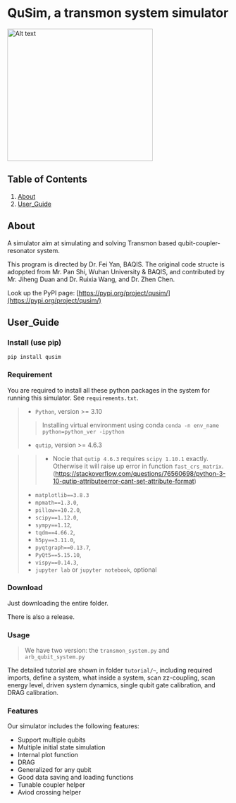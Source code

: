 # QuSim, a transmon system simulator

<img src="https://github.com/RunawayFancy/QuSim/blob/main/QuSim_logo.png" alt="Alt text" width="330" height="300">

## Table of Contents

1. [About](#about)
2. [User_Guide](#user_guide)

## About <a name="about"></a>

A simulator aim at simulating and solving Transmon based qubit-coupler-resonator system.

This program is directed by Dr. Fei Yan, BAQIS. The original code structe is adoppted from Mr. Pan Shi, Wuhan University & BAQIS, and contributed by Mr. Jiheng Duan and Dr. Ruixia Wang, and Dr. Zhen Chen.

Look up the PyPI page: [https://pypi.org/project/qusim/](https://pypi.org/project/qusim/)

## User_Guide <a name = "user_guide"></a>

### Install (use pip)

```
pip install qusim
```

### Requirement

You are required to install all these python packages in the system for running this simulator. See `requirements.txt`.
>* `Python`, version >= 3.10
>> Installing virtual environment using conda `conda -n env_name python=python_ver -ipython`
>* `qutip`, version >= 4.6.3
<!-- >>* `qutip 4.6.3` is strongly recommanded. As we use `qutip 4.7.5`, the `propagator` solver will crash your terminal. -->
>>* Nocie that `qutip 4.6.3` requires `scipy 1.10.1` exactly. Otherwise it will raise up error in function `fast_crs_matrix`. (https://stackoverflow.com/questions/76560698/python-3-10-qutip-attributeerror-cant-set-attribute-format)
>* `matplotlib==3.8.3`
>* `mpmath==1.3.0`,
>* `pillow==10.2.0`,
>* `scipy==1.12.0`,
>* `sympy==1.12`,
>* `tqdm==4.66.2`,
>* `h5py==3.11.0`,
>* `pyqtgraph==0.13.7`,
>* `PyQt5==5.15.10`,
>* `vispy==0.14.3`,
>* `jupyter lab` or `jupyter notebook`, optional

### Download

Just downloading the entire folder. 

There is also a release.

### Usage
> We have two version: the `transmon_system.py` and `arb_qubit_system.py`

The detailed tutorial are shown in folder `tutorial/~`, including required imports, define a system, what inside a system, scan zz-coupling, scan energy level, driven system dynamics, single qubit gate calibration, and DRAG calibration.

### Features

Our simulator includes the following features:

* Support multiple qubits
* Multiple initial state simulation
* Internal plot function
* DRAG
* Generalized for any qubit
* Good data saving and loading functions
* Tunable coupler helper
* Aviod crossing helper
